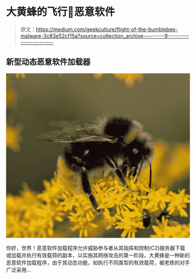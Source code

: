 # 大黄蜂的飞行🐝恶意软件

> 原文：<https://medium.com/geekculture/flight-of-the-bumblebee-malware-3c83e52cf15a?source=collection_archive---------9----------------------->

## 新型动态恶意软件加载器

![](img/232b632f35153c1f3b74f6e4e747a5c6.png)

你好，世界！恶意软件加载程序允许威胁参与者从其指挥和控制(C2)服务器下载或加载并执行有效载荷的副本，以实施其网络攻击的第一阶段。大黄蜂是一种新的恶意软件加载程序，由于其动态功能，如执行不同类型的有效载荷，被老练的对手广泛采用…